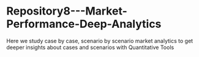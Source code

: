 # Repository8---Market-Performance-Deep-Analytics
 Here we study case by case, scenario by scenario market analytics to get deeper insights about cases and scenarios with Quantitative Tools
